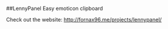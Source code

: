 ##LennyPanel
Easy emoticon clipboard

Check out the website: http://fornax96.me/projects/lennypanel/
